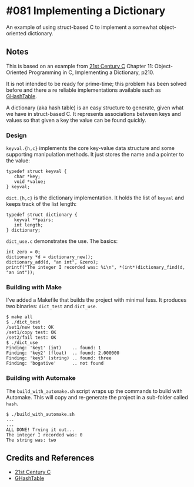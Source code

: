 # #081 Implementing a Dictionary

An example of using struct-based C to implement a somewhat object-oriented dictionary.

## Notes

This is based on an example from
[21st Century C](https://www.goodreads.com/book/show/14514281-21st-century-c)
Chapter 11: Object-Oriented Programming in C, Implementing a Dictionary, p210.

It is not intended to be ready for prime-time; this problem has been solved before
and there a re reliable implementations available such as
[GHashTable](https://developer.gnome.org/glib/stable/glib-Hash-Tables.html).

A dictionary (aka hash table) is an easy structure to generate, given what we have in struct-based C.
It represents associations between keys and values so that given a key the value can be found quickly.

### Design

`keyval.{h,c}` implements the core key-value data structure and some supporting manipulation methods.
It just stores the name and a pointer to the value:

    typedef struct keyval {
       char *key;
       void *value;
    } keyval;

`dict.{h,c}` is the dictionary implementation. It holds the list of `keyval` and keeps track of the list length:

    typedef struct dictionary {
       keyval **pairs;
       int length;
    } dictionary;


`dict_use.c` demonstrates the use. The basics:

    int zero = 0;
    dictionary *d = dictionary_new();
    dictionary_add(d, "an int", &zero);
    printf("The integer I recorded was: %i\n", *(int*)dictionary_find(d, "an int"));

### Building with Make

I've added a Makefile that builds the project with minimal fuss. It produces two binaries: `dict_test` and `dict_use`.

    $ make all
    $ ./dict_test
    /set1/new test: OK
    /set1/copy test: OK
    /set2/fail test: OK
    $ ./dict_use
    Finding: 'key1' (int)    .. found: 1
    Finding: 'key2' (float)  .. found: 2.000000
    Finding: 'key3' (string) .. found: three
    Finding: 'bogative'      .. not found


### Building with Automake

The `build_with_automake.sh` script wraps up the commands to build with Automake. This will copy and re-generate the project in a sub-folder called `hash`.

    $ ./build_with_automake.sh
    ...
    ...
    ALL DONE! Trying it out...
    The integer I recorded was: 0
    The string was: two

## Credits and References

* [21st Century C](https://www.goodreads.com/book/show/14514281-21st-century-c)
* [GHashTable](https://developer.gnome.org/glib/stable/glib-Hash-Tables.html)
